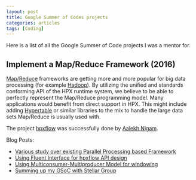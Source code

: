 ```yaml
---
layout: post
title: Google Summer of Codes projects
categories: articles
tags: [Coding]
---
```

Here is a list of all the Google Summer of Code projects I was a mentor for.

## Implement a Map/Reduce Framework (2016)

[Map/Reduce](http://en.wikipedia.org/wiki/MapReduce) frameworks are getting more and more popular for big data processing (for example [Hadoop](http://hadoop.apache.org/)). By utilizing the unified and standards conforming API of the HPX runtime system, we believe to be able to perfectly represent the Map/Reduce programming model. Many applications would benefit from direct support in HPX. This might include adding [Hypertable](http://hypertable.com) or similar libraries to the mix to handle the large data sets Map/Reduce is usually used with.

The project [hpxflow](https://github.com/STEllAR-GROUP/hpxflow) was successfully done by [Aalekh Nigam](https://twitter.com/_aalekh).

Blog Posts:

* [Various study over existing Parallel Processing based Framework](http://aalekhnigam.tumblr.com/post/144510275317/various-study-over-existing-parallel-processing)
* [Using Fluent Interface for hpxflow API design](http://aalekhnigam.tumblr.com/post/149356061927/using-fluent-interface-for-hpxflow-api-design)
* [Using Multiconsumer-Multiproducer Model for windowing](http://aalekhnigam.tumblr.com/post/149355148447/using-multiconsumer-multiproducer-model-for)
* [Summing up my GSoC with Stellar Group](http://aalekhnigam.tumblr.com/post/149361127187/summing-up-my-gsoc-with-ste-ar-group)
